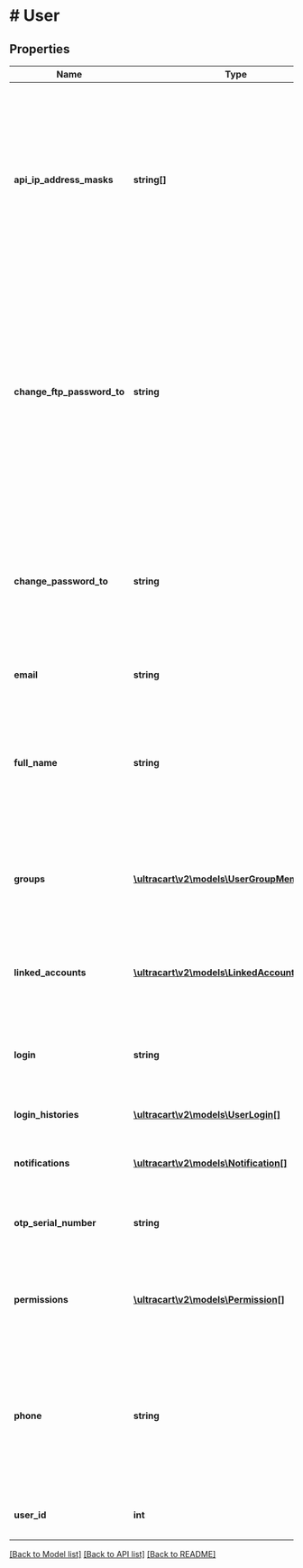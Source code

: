 # # User

## Properties

Name | Type | Description | Notes
------------ | ------------- | ------------- | -------------
**api_ip_address_masks** | **string[]** | A list of IP addresses whitelisted for any user with API Access permission.  Without this list, each ip address must be authenticated by a user, which can be a pain for some servers. | [optional]
**change_ftp_password_to** | **string** | Supply a new FTP password using this field.  Password are stored using one-way encryption, so they are never available anywhere in the system.  The FTP password cannot be the same as the normal password. | [optional]
**change_password_to** | **string** | Supply a new password using this field.  Password are stored using one-way encryption, so they are never available anywhere in the system. | [optional]
**email** | **string** | Email address of user | [optional]
**full_name** | **string** | Full name of user.  This is used solely for human assistance and so the UltraCart staff knows who they are calling when there is a problem. | [optional]
**groups** | [**\ultracart\v2\models\UserGroupMembership[]**](UserGroupMembership.md) | A list of groups for this merchant and whether or not this user is a member of those groups. | [optional]
**linked_accounts** | [**\ultracart\v2\models\LinkedAccount[]**](LinkedAccount.md) | A list of linked accounts and whether or not this user is mirrored to any of those accounts. | [optional]
**login** | **string** | User name of user.  Must be unique across a merchant account. | [optional]
**login_histories** | [**\ultracart\v2\models\UserLogin[]**](UserLogin.md) | A list of user logins over the past 90 days | [optional]
**notifications** | [**\ultracart\v2\models\Notification[]**](Notification.md) | A list of notifications the user receives. | [optional]
**otp_serial_number** | **string** | OTP Serial Number such as Google Authenticator or Crypto Card. | [optional]
**permissions** | [**\ultracart\v2\models\Permission[]**](Permission.md) | A list of permissions the user enjoys for accessing the backend of UltraCart. | [optional]
**phone** | **string** | Phone number of user.  Please supply a valid phone number.  When something breaks on your account, we need to be able to reach you. | [optional]
**user_id** | **int** | User id is a unique identifier for this user | [optional]

[[Back to Model list]](../../README.md#models) [[Back to API list]](../../README.md#endpoints) [[Back to README]](../../README.md)
